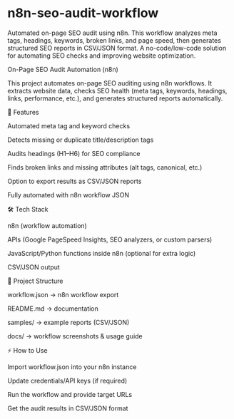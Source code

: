 # n8n-seo-audit-workflow
Automated on-page SEO audit using n8n. This workflow analyzes meta tags, headings, keywords, broken links, and page speed, then generates structured SEO reports in CSV/JSON format. A no-code/low-code solution for automating SEO checks and improving website optimization.

On-Page SEO Audit Automation (n8n)

This project automates on-page SEO auditing using n8n workflows. It extracts website data, checks SEO health (meta tags, keywords, headings, links, performance, etc.), and generates structured reports automatically.

🚀 Features

Automated meta tag and keyword checks

Detects missing or duplicate title/description tags

Audits headings (H1–H6) for SEO compliance

Finds broken links and missing attributes (alt tags, canonical, etc.)

Option to export results as CSV/JSON reports

Fully automated with n8n workflow JSON

🛠️ Tech Stack

n8n (workflow automation)

APIs (Google PageSpeed Insights, SEO analyzers, or custom parsers)

JavaScript/Python functions inside n8n (optional for extra logic)

CSV/JSON output

📂 Project Structure

workflow.json → n8n workflow export

README.md → documentation

samples/ → example reports (CSV/JSON)

docs/ → workflow screenshots & usage guide

⚡ How to Use

Import workflow.json into your n8n instance

Update credentials/API keys (if required)

Run the workflow and provide target URLs

Get the audit results in CSV/JSON format
